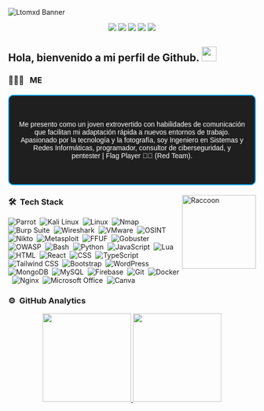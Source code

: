 ![Ltomxd Banner](https://github.com/user-attachments/assets/d26dc564-9595-4eca-a4d6-a5f231eb72cf)

<p align="center">
<a href="https://linkedin.com/in/ftoml"><img src="https://img.shields.io/badge/-Linkedin-0077B5?style=flat&logo=Linkedin&logoColor=white"/></a>
<a href="https://www.instagram.com/l11tom/?utm_source=qr"><img src="https://img.shields.io/badge/-Instagram-E4405F?style=flat&logo=Instagram&logoColor=white"/></a>
<a href="https://app.hackthebox.com/profile/1767382"><img src="https://img.shields.io/badge/-HackTheBox%20-9FEF00?style=flat&logo=hack-the-box&logoColor=black"/></a>
<a href="https://pentester-developer-portfolio.vercel.app/" target="_blank"><img src="https://img.shields.io/badge/-Portafolio-000000?style=flat&logo=vercel&logoColor=white"/></a>
<a href="mailto:velasquez8014@gmail.com"><img src="https://img.shields.io/badge/-Email-D14836?style=flat&logo=Gmail&logoColor=white"/></a>
</p>
<h2> Hola, bienvenido a mi perfil de Github. 
  <img src="https://media.giphy.com/media/Dg4TxjYikCpiGd7tYs/giphy.gif" width="30">
</h2>


### 👨🏻‍💻 &nbsp; ME

<div style="padding: 20px; border: 2px solid #00A1F1; border-radius: 10px; background-color: #1F1F1F; color: white; font-family: Arial, sans-serif; max-width: 500px; margin: 20px auto;">
  <h2 style="text-align: center; color: #00A1F1; animation: fadeIn 2s;"><span style="color: #9FEF00;"></span></h2>
  <p style="text-align: center; animation: fadeIn 3s;">
Me presento como un joven extrovertido con habilidades de comunicación que facilitan mi adaptación rápida a nuevos entornos de trabajo. Apasionado por la tecnología y la fotografía, soy Ingeniero en Sistemas y Redes Informáticas, programador, consultor de ciberseguridad, y pentester | Flag Player 🚩🦝 (Red Team).
    <br/><br/>
  </p>
</div>

<img alt="Raccoon" src="https://github.com/user-attachments/assets/89901a55-2b15-470e-bf51-39ab07059814" align="right" width="150"/>

### 🛠 &nbsp;Tech Stack

![Parrot](https://img.shields.io/badge/-Parrot-05122A?style=flat&logo=linux&logoColor=white)&nbsp;
![Kali Linux](https://img.shields.io/badge/-Kali%20Linux-05122A?style=flat&logo=linux&logoColor=white)&nbsp;
![Linux](https://img.shields.io/badge/-Linux-05122A?style=flat&logo=linux&logoColor=white)&nbsp;
![Nmap](https://img.shields.io/badge/-Nmap-05122A?style=flat&logo=nmap&logoColor=white)&nbsp;
![Burp Suite](https://img.shields.io/badge/-Burp%20Suite-05122A?style=flat&logo=burp-suite&logoColor=white)&nbsp;
![Wireshark](https://img.shields.io/badge/-Wireshark-05122A?style=flat&logo=wireshark&logoColor=white)&nbsp;
![VMware](https://img.shields.io/badge/-VMware-05122A?style=flat&logo=vmware&logoColor=white)&nbsp;
![OSINT](https://img.shields.io/badge/-OSINT-05122A?style=flat&logo=osint&logoColor=white)&nbsp;
![Nikto](https://img.shields.io/badge/-Nikto-05122A?style=flat&logo=nikto&logoColor=white)&nbsp;
![Metasploit](https://img.shields.io/badge/-Metasploit-05122A?style=flat&logo=metasploit&logoColor=white)&nbsp;
![FFUF](https://img.shields.io/badge/-FFUF-05122A?style=flat&logo=ffuf&logoColor=white)&nbsp;
![Gobuster](https://img.shields.io/badge/-Gobuster-05122A?style=flat&logo=gobuster&logoColor=white)&nbsp;
![OWASP](https://img.shields.io/badge/-OWASP-05122A?style=flat&logo=owasp&logoColor=white)&nbsp;
![Bash](https://img.shields.io/badge/-Bash-05122A?style=flat&logo=gnu-bash&logoColor=white)&nbsp;
![Python](https://img.shields.io/badge/-Python-05122A?style=flat&logo=python&logoColor=white)&nbsp;
![JavaScript](https://img.shields.io/badge/-JavaScript-05122A?style=flat&logo=javascript&logoColor=white)&nbsp;
![Lua](https://img.shields.io/badge/-Lua-05122A?style=flat&logo=lua&logoColor=white)&nbsp;
![HTML](https://img.shields.io/badge/-HTML-05122A?style=flat&logo=html5&logoColor=white)&nbsp;
![React](https://img.shields.io/badge/-React-05122A?style=flat&logo=react&logoColor=white)&nbsp;
![CSS](https://img.shields.io/badge/-CSS-05122A?style=flat&logo=css3&logoColor=white)&nbsp;
![TypeScript](https://img.shields.io/badge/-TypeScript-05122A?style=flat&logo=typescript&logoColor=white)&nbsp;
![Tailwind CSS](https://img.shields.io/badge/-Tailwind%20CSS-05122A?style=flat&logo=tailwind-css&logoColor=white)&nbsp;
![Bootstrap](https://img.shields.io/badge/-Bootstrap-05122A?style=flat&logo=bootstrap&logoColor=white)&nbsp;
![WordPress](https://img.shields.io/badge/-WordPress-05122A?style=flat&logo=wordpress&logoColor=white)&nbsp;
![MongoDB](https://img.shields.io/badge/-MongoDB-05122A?style=flat&logo=mongodb&logoColor=white)&nbsp;
![MySQL](https://img.shields.io/badge/-MySQL-05122A?style=flat&logo=mysql&logoColor=white)&nbsp;
![Firebase](https://img.shields.io/badge/-Firebase-05122A?style=flat&logo=firebase&logoColor=white)&nbsp;
![Git](https://img.shields.io/badge/-Git-05122A?style=flat&logo=git&logoColor=white)&nbsp;
![Docker](https://img.shields.io/badge/-Docker-05122A?style=flat&logo=docker&logoColor=white)&nbsp;
![Nginx](https://img.shields.io/badge/-Nginx-05122A?style=flat&logo=nginx&logoColor=white)&nbsp;
![Microsoft Office](https://img.shields.io/badge/-Microsoft%20Office-05122A?style=flat&logo=microsoft-office&logoColor=white)&nbsp;
![Canva](https://img.shields.io/badge/-Canva-05122A?style=flat&logo=canva&logoColor=white)

### ⚙️ &nbsp;GitHub Analytics

<p align="center">
<a href="https://github.com/Ltomxd">
  <img height="180em" src="https://github-readme-stats-eight-theta.vercel.app/api?username=Ltomxd&show_icons=true&theme=algolia&include_all_commits=true&count_private=true"/>
  <img height="180em" src="https://github-readme-stats-eight-theta.vercel.app/api/top-langs/?username=Ltomxd&layout=compact&langs_count=8&theme=algolia"/>
</a>
</p>


